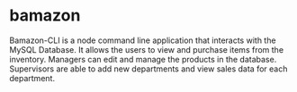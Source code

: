# bamazon
Bamazon-CLI is a node command line application that interacts with the MySQL Database. It allows the users to view and purchase items from the inventory. Managers can edit and manage the products in the database. Supervisors are able to add new departments and view sales data for each department. 

